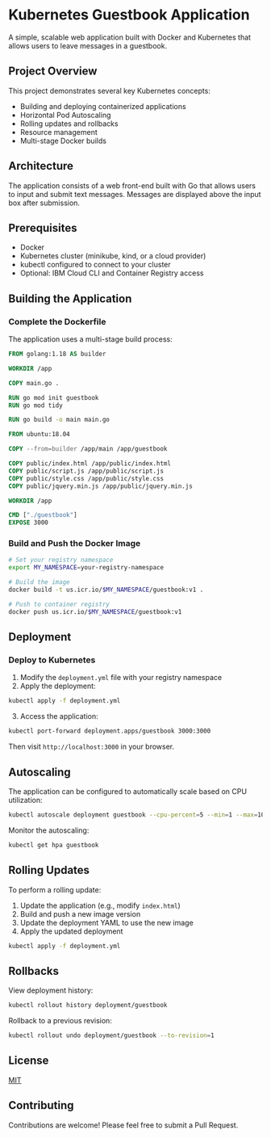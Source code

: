 # Kubernetes Guestbook Application

A simple, scalable web application built with Docker and Kubernetes that allows users to leave messages in a guestbook.

## Project Overview

This project demonstrates several key Kubernetes concepts:
- Building and deploying containerized applications
- Horizontal Pod Autoscaling
- Rolling updates and rollbacks
- Resource management
- Multi-stage Docker builds

## Architecture

The application consists of a web front-end built with Go that allows users to input and submit text messages. Messages are displayed above the input box after submission.

## Prerequisites

- Docker
- Kubernetes cluster (minikube, kind, or a cloud provider)
- kubectl configured to connect to your cluster
- Optional: IBM Cloud CLI and Container Registry access

## Building the Application

### Complete the Dockerfile

The application uses a multi-stage build process:

```dockerfile
FROM golang:1.18 AS builder

WORKDIR /app

COPY main.go .

RUN go mod init guestbook
RUN go mod tidy

RUN go build -o main main.go

FROM ubuntu:18.04

COPY --from=builder /app/main /app/guestbook

COPY public/index.html /app/public/index.html
COPY public/script.js /app/public/script.js
COPY public/style.css /app/public/style.css
COPY public/jquery.min.js /app/public/jquery.min.js

WORKDIR /app

CMD ["./guestbook"]
EXPOSE 3000
```

### Build and Push the Docker Image

```bash
# Set your registry namespace
export MY_NAMESPACE=your-registry-namespace

# Build the image
docker build -t us.icr.io/$MY_NAMESPACE/guestbook:v1 .

# Push to container registry
docker push us.icr.io/$MY_NAMESPACE/guestbook:v1
```

## Deployment

### Deploy to Kubernetes

1. Modify the `deployment.yml` file with your registry namespace
2. Apply the deployment:

```bash
kubectl apply -f deployment.yml
```

3. Access the application:

```bash
kubectl port-forward deployment.apps/guestbook 3000:3000
```

Then visit `http://localhost:3000` in your browser.

## Autoscaling

The application can be configured to automatically scale based on CPU utilization:

```bash
kubectl autoscale deployment guestbook --cpu-percent=5 --min=1 --max=10
```

Monitor the autoscaling:

```bash
kubectl get hpa guestbook
```

## Rolling Updates

To perform a rolling update:

1. Update the application (e.g., modify `index.html`)
2. Build and push a new image version
3. Update the deployment YAML to use the new image
4. Apply the updated deployment

```bash
kubectl apply -f deployment.yml
```

## Rollbacks

View deployment history:

```bash
kubectl rollout history deployment/guestbook
```

Rollback to a previous revision:

```bash
kubectl rollout undo deployment/guestbook --to-revision=1
```

## License

[MIT](LICENSE)

## Contributing

Contributions are welcome! Please feel free to submit a Pull Request.
